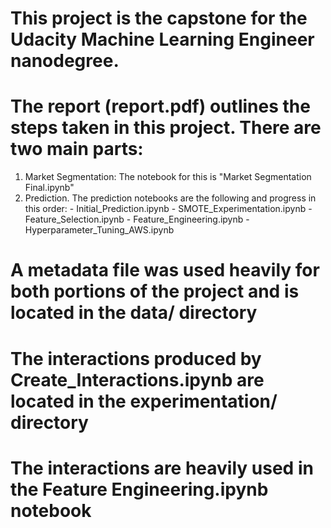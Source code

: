 # This project is the capstone for the Udacity Machine Learning Engineer nanodegree.

# The report (report.pdf) outlines the steps taken in this project. There are two main parts:
  1. Market Segmentation: The notebook for this is "Market Segmentation Final.ipynb"
  2. Prediction. The prediction notebooks are the following and progress in this order:
    - Initial_Prediction.ipynb
    - SMOTE_Experimentation.ipynb
    - Feature_Selection.ipynb
    - Feature_Engineering.ipynb
    - Hyperparameter_Tuning_AWS.ipynb

# A metadata file was used heavily for both portions of the project and is located in the data/ directory

# The interactions produced by Create_Interactions.ipynb are located in the experimentation/ directory

# The interactions are heavily used in the Feature Engineering.ipynb notebook
